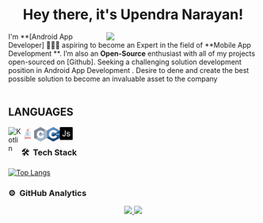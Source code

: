 <h1 align="center"> Hey there, it's Upendra Narayan!</h1>


<img align="right" width="306px" src="https://github.com/tech-deity/tech-deity/blob/main/dev.gif" />


I'm **[Android  App Developer] 👨🏻‍💻 aspiring to become an Expert in the field of **Mobile App Development **. I’m also an **Open-Source** enthusiast with all of my projects open-sourced on [Github]. Seeking a challenging solution
development position in Android App Development . Desire to dene and create the best possible
solution to become an invaluable asset to the company
<br/>
<br/>
<h2> LANGUAGES </h2>

<img align="left" alt="Kotlin" width="26px" src="https://cdn.worldvectorlogo.com/logos/kotlin-1.svg" />
<img align="left" alt="JAVA" width="26px" src="https://raw.githubusercontent.com/tech-deity/tech-deity/9690d2a96dc5005b3e8f551176e872cd4d5bc0cf/java.svg" />
 <img align="left" alt="C language" width="26px" src="https://raw.githubusercontent.com/tech-deity/tech-deity/d970fd691b380be8d7d2b684da9a7815229441de/c%20Lang.svg" />
 <img align="left" alt="C ++ language" width="26px" src="https://raw.githubusercontent.com/tech-deity/tech-deity/5953d95c85ebff130017708a238b1ed474932ff9/C%20plus%20plus.svg" />
 <img align="left" alt="C ++ language" width="26px" src="https://raw.githubusercontent.com/tech-deity/tech-deity/324d10be21d74326b951ff10f3d848cb859a7aab/javascript-2.svg" />
 
 <br/>

 ### 🛠 &nbsp;Tech Stack

[![Top Langs](https://github-readme-stats.vercel.app/api/top-langs/?username=upendra-bajpai&layout=compact)](https://github.com/anuraghazra/github-readme-stats)


### ⚙️ &nbsp;GitHub Analytics

<p align="center">
<a href="https://github.com/upendra-bajpai">
  <img height="180em" src="https://github-readme-stats-eight-theta.vercel.app/api?username=upendra-bajpai&show_icons=true&theme=algolia&include_all_commits=true&count_private=true"/>
  <img height="180em" src="https://github-readme-stats-eight-theta.vercel.app/api/top-langs/?username=upendra-bajpai&layout=compact&langs_count=8&theme=algolia"/>
</a>
</p>

